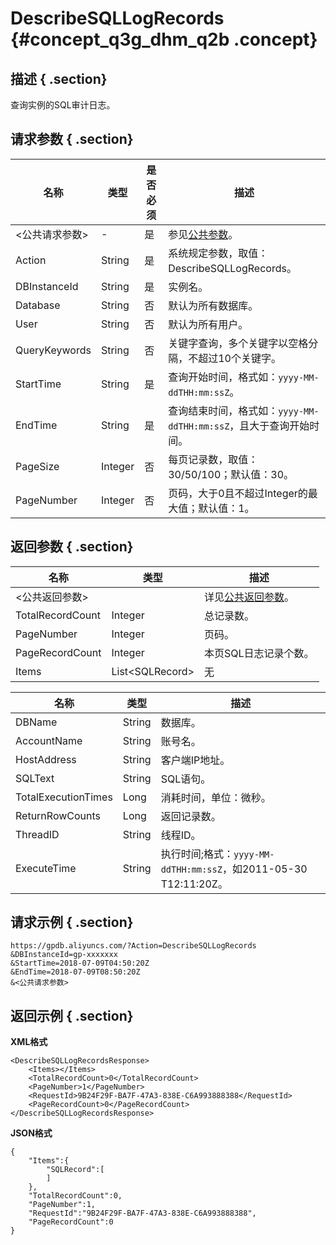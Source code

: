 # DescribeSQLLogRecords {#concept_q3g_dhm_q2b .concept}

## 描述 { .section}

查询实例的SQL审计日志。

## 请求参数 { .section}

|名称|类型|是否必须|描述|
|--|--|----|--|
|<公共请求参数\>|-|是|参见[公共参数](intl.zh-CN/API参考/公共参数.md#)。|
|Action|String|是|系统规定参数，取值：DescribeSQLLogRecords。|
|DBInstanceId|String|是|实例名。|
|Database|String|否|默认为所有数据库。|
|User|String|否|默认为所有用户。|
|QueryKeywords|String|否|关键字查询，多个关键字以空格分隔，不超过10个关键字。|
|StartTime|String|是|查询开始时间，格式如：`yyyy-MM-ddTHH:mm:ssZ`。|
|EndTime|String|是|查询结束时间，格式如：`yyyy-MM-ddTHH:mm:ssZ`，且大于查询开始时间。|
|PageSize|Integer|否|每页记录数，取值：30/50/100；默认值：30。|
|PageNumber|Integer|否|页码，大于0且不超过Integer的最大值；默认值：1。|

## 返回参数 { .section}

|名称|类型|描述|
|--|--|--|
|<公共返回参数\>| |详见[公共返回参数](intl.zh-CN/API参考/公共参数.md#section_apd_1rv_3bb)。|
|TotalRecordCount|Integer|总记录数。|
|PageNumber|Integer|页码。|
|PageRecordCount|Integer|本页SQL日志记录个数。|
|Items|List<SQLRecord\>|无|

|名称|类型|描述|
|--|--|--|
|DBName|String|数据库。|
|AccountName|String|账号名。|
|HostAddress|String|客户端IP地址。|
|SQLText|String|SQL语句。|
|TotalExecutionTimes|Long|消耗时间，单位：微秒。|
|ReturnRowCounts|Long|返回记录数。|
|ThreadID|String|线程ID。|
|ExecuteTime|String|执行时间;格式：`yyyy-MM-ddTHH:mm:ssZ`，如2011-05-30 T12:11:20Z。|

## 请求示例 { .section}

```
https://gpdb.aliyuncs.com/?Action=DescribeSQLLogRecords
&DBInstanceId=gp-xxxxxxx
&StartTime=2018-07-09T04:50:20Z
&EndTime=2018-07-09T08:50:20Z
&<公共请求参数>
```

## 返回示例 { .section}

**XML格式**

```
<DescribeSQLLogRecordsResponse> 
	<Items></Items>
	<TotalRecordCount>0</TotalRecordCount>
	<PageNumber>1</PageNumber>
	<RequestId>9B24F29F-BA7F-47A3-838E-C6A993888388</RequestId>
	<PageRecordCount>0</PageRecordCount>
</DescribeSQLLogRecordsResponse>
```

**JSON格式**

```
{
    "Items":{
        "SQLRecord":[
        ]
    },
    "TotalRecordCount":0,
    "PageNumber":1,
    "RequestId":"9B24F29F-BA7F-47A3-838E-C6A993888388",
    "PageRecordCount":0
}
```

